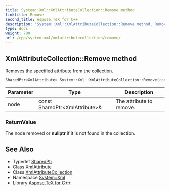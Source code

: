 ```yaml
---
title: System::Xml::XmlAttributeCollection::Remove method
linktitle: Remove
second_title: Aspose.TeX for C++
description: 'System::Xml::XmlAttributeCollection::Remove method. Removes the specified attribute from the collection in C++.'
type: docs
weight: 700
url: /cpp/system.xml/xmlattributecollection/remove/
---
```

## XmlAttributeCollection::Remove method


Removes the specified attribute from the collection.

```cpp
SharedPtr<XmlAttribute> System::Xml::XmlAttributeCollection::Remove(const SharedPtr<XmlAttribute> &node)
```


| Parameter | Type | Description |
| --- | --- | --- |
| node | const SharedPtr\<XmlAttribute\>\& | The attribute to remove. |

### ReturnValue

The node removed or **nullptr** if it is not found in the collection.

## See Also

* Typedef [SharedPtr](../../../system/sharedptr/)
* Class [XmlAttribute](../../xmlattribute/)
* Class [XmlAttributeCollection](../)
* Namespace [System::Xml](../../)
* Library [Aspose.TeX for C++](../../../)
